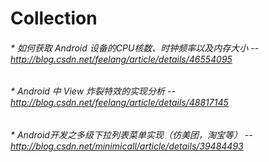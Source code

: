 # Collection

###### * 如何获取 Android 设备的CPU核数、时钟频率以及内存大小 --http://blog.csdn.net/feelang/article/details/46554095  
###### * Android 中 View 炸裂特效的实现分析 --http://blog.csdn.net/feelang/article/details/48817145  
###### * Android开发之多级下拉列表菜单实现（仿美团，淘宝等） --http://blog.csdn.net/minimicall/article/details/39484493  
